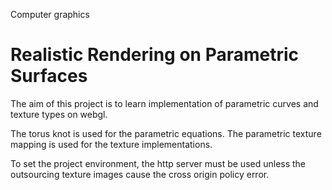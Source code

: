 Computer graphics
# Realistic Rendering on Parametric Surfaces
The aim of this project is to learn implementation of parametric curves and texture types on webgl.

The torus knot is used for the parametric equations.
The parametric texture mapping is used for the texture implementations.

To set the project environment, the http server must be used unless the outsourcing texture images cause the cross origin policy error.
